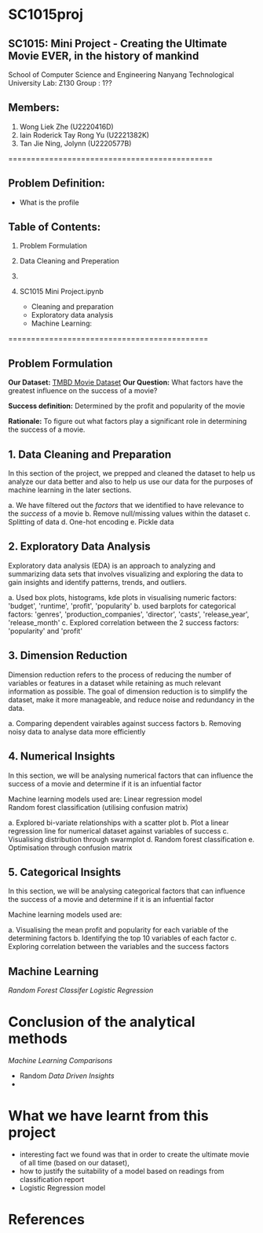# SC1015proj

## SC1015: Mini Project - Creating the Ultimate Movie EVER, in the history of mankind

School of Computer Science and Engineering
Nanyang Technological University
Lab: Z130
Group : 1??

## Members:

1. Wong Liek Zhe (U2220416D)
2. Iain Roderick Tay Rong Yu (U2221382K)
3. Tan Jie Ning, Jolynn (U2220577B)

=============================================

## Problem Definition:
- What is the profile 

## Table of Contents:
1. Problem Formulation
2. Data Cleaning and Preperation
3. 


2. SC1015 Mini Project.ipynb
   - Cleaning and preparation
   - Exploratory data analysis
   - Machine Learning: 

============================================

## Problem Formulation
**Our Dataset:** [TMBD Movie Dataset](https://www.kaggle.com/datasets/successikuku/tmbd-movie-dataset)
**Our Question:** What factors have the greatest influence on the success of a movie?

**Success definition:** Determined by the profit and popularity of the movie

**Rationale:** To figure out what factors play a significant role in determining the success of a movie.


## 1. Data Cleaning and Preparation
In this section of the project, we prepped and cleaned the dataset to help us analyze our data better and also to help us use our data for the purposes of machine learning in the later sections.

a. We have filtered out the *factors* that we identified to have relevance to the *success* of a movie 
b. Remove null/missing values within the dataset
c. Splitting of data 
d. One-hot encoding
e. Pickle data


## 2. Exploratory Data Analysis
Exploratory data analysis (EDA) is an approach to analyzing and summarizing data sets that involves visualizing and exploring the data to gain insights and identify patterns, trends, and outliers.<br>

a. Used box plots, histograms, kde plots in visualising numeric factors: 'budget', 'runtime', 'profit', 'popularity'
b. used barplots for categorical factors: 'genres', 'production_companies', 'director', 'casts', 'release_year', 'release_month'
c. Explored correlation between the 2 success factors: 'popularity' and 'profit'


## 3. Dimension Reduction
Dimension reduction refers to the process of reducing the number of variables or features in a dataset while retaining as much relevant information as possible. The goal of dimension reduction is to simplify the dataset, make it more manageable, and reduce noise and redundancy in the data.<br>

a. Comparing dependent vairables against success factors
b. Removing noisy data to analyse data more efficiently

## 4. Numerical Insights
In this section, we will be analysing numerical factors that can influence the success of a movie and determine if it is an infuential factor <br>

Machine learning models used are:
Linear regression model <br>
Random forest classification (utilising confusion matrix)

a. Explored bi-variate relationships with a scatter plot
b. Plot a linear regression line for numerical dataset against variables of success
c. Visualising distribution through swarmplot 
d. Random forest classification
e. Optimisation through confusion matrix

## 5. Categorical Insights
In this section, we will be analysing categorical factors that can influence the success of a movie and determine if it is an infuential factor <br>

Machine learning models used are:<br>

a. Visualising the mean profit and popularity for each variable of the determining factors
b. Identifying the top 10 variables of each factor
c. Exploring correlation between the variables and the success factors


## Machine Learning
*Random Forest Classifer*
*Logistic Regression*

# Conclusion of the analytical methods
*Machine Learning Comparisons*
- Random 
*Data Driven Insights*
- 

# What we have learnt from this project
- interesting fact we found was that in order to create the ultimate movie of all time (based on our dataset), 
- how to justify the suitability of a model based on readings from classification report
- Logistic Regression model 


# References





    

